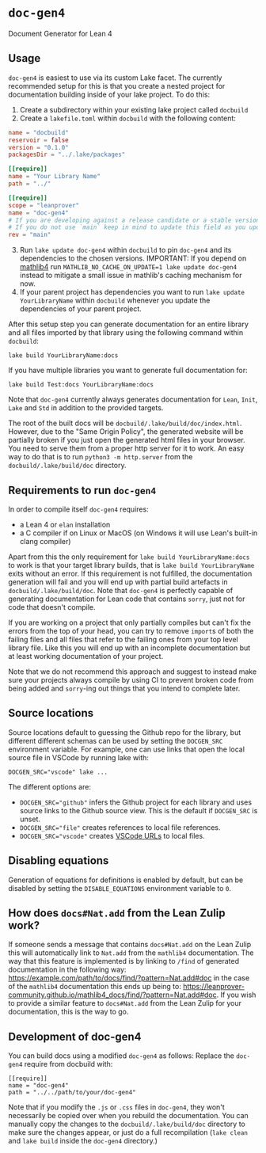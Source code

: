 # `doc-gen4`
Document Generator for Lean 4

## Usage
`doc-gen4` is easiest to use via its custom Lake facet. The currently recommended setup for
this is that you create a nested project for documentation building inside of your lake project.
To do this:
1. Create a subdirectory within your existing lake project called `docbuild`
2. Create a `lakefile.toml` within `docbuild` with the following content:
```toml
name = "docbuild"
reservoir = false
version = "0.1.0"
packagesDir = "../.lake/packages"

[[require]]
name = "Your Library Name"
path = "../"

[[require]]
scope = "leanprover"
name = "doc-gen4"
# If you are developing against a release candidate or a stable version `v4.x`, replace `main` below by `v4.x`.
# If you do not use `main` keep in mind to update this field as you update your Lean version.
rev = "main"
```
3. Run `lake update doc-gen4` within `docbuild` to pin `doc-gen4` and its dependencies to the chosen versions.
   IMPORTANT: If you depend on [mathlib4](https://github.com/leanprover-community/mathlib4) run
   `MATHLIB_NO_CACHE_ON_UPDATE=1 lake update doc-gen4` instead to mitigate a small issue in
   mathlib's caching mechanism for now.
4. If your parent project has dependencies you want to run `lake update YourLibraryName` within
  `docbuild` whenever you update the dependencies of your parent project.

After this setup step you can generate documentation for an entire library and all files imported
by that library using the following command within `docbuild`:
```
lake build YourLibraryName:docs
```
If you have multiple libraries you want to generate full documentation for:
```
lake build Test:docs YourLibraryName:docs
```

Note that `doc-gen4` currently always generates documentation for `Lean`, `Init`, `Lake` and `Std`
in addition to the provided targets.

The root of the built docs will be `docbuild/.lake/build/doc/index.html`.
However, due to the "Same Origin Policy", the generated website will be partially broken if you just
open the generated html files in your browser.  You need to serve them from a proper http server for
it to work. An easy way to do that is to run `python3 -m http.server` from the `docbuild/.lake/build/doc`
directory.

## Requirements to run `doc-gen4`
In order to compile itself `doc-gen4` requires:
- a Lean 4 or `elan` installation
- a C compiler if on Linux or MacOS (on Windows it will use Lean's built-in clang compiler)

Apart from this the only requirement for `lake build YourLibraryName:docs` to work is that your
target library builds, that is `lake build YourLibraryName` exits without an error. If this requirement
is not fulfilled, the documentation generation will fail and you will end up with
partial build artefacts in `docbuild/.lake/build/doc`. Note that `doc-gen4` is perfectly capable of
generating documentation for Lean code that contains `sorry`, just not for code
that doesn't compile.

If you are working on a project that only partially compiles but can't fix the
errors from the top of your head, you can try to remove `import`s of both the failing files
and all files that refer to the failing ones from your top level library file.
Like this you will end up with an incomplete documentation but at least working
documentation of your project.

Note that we do not recommend this approach and suggest to instead make sure your
projects always compile by using CI to prevent broken code from being added and `sorry`-ing
out things that you intend to complete later.

## Source locations

Source locations default to guessing the Github repo for the library, but different different schemas can be used by setting the `DOCGEN_SRC` environment variable.  For
example, one can use links that open the local source file in VSCode by running lake with:
```
DOCGEN_SRC="vscode" lake ...
```

The different options are:

 * `DOCGEN_SRC="github"` infers the
   Github project for each library and uses source links to the Github source view.
   This is the default if `DOCGEN_SRC` is unset.
 * `DOCGEN_SRC="file"` creates references to local file references.
 * `DOCGEN_SRC="vscode"` creates [VSCode URLs](https://code.visualstudio.com/docs/editor/command-line#_opening-vs-code-with-urls) to local files.

## Disabling equations
Generation of equations for definitions is enabled by default, but can be disabled by setting the `DISABLE_EQUATIONS` environment variable to `0`.

## How does `docs#Nat.add` from the Lean Zulip work?
If someone sends a message that contains `docs#Nat.add` on the Lean Zulip this will
automatically link to `Nat.add` from the `mathlib4` documentation. The way that this
feature is implemented is by linking to `/find` of generated documentation in the following way:
<https://example.com/path/to/docs/find/?pattern=Nat.add#doc> in the case of the `mathlib4`
documentation this ends up being to: <https://leanprover-community.github.io/mathlib4_docs/find/?pattern=Nat.add#doc>.
If you wish to provide a similar feature to `docs#Nat.add` from the Lean Zulip for your documentation,
this is the way to go.

## Development of doc-gen4
You can build docs using a modified `doc-gen4` as follows:  Replace the `doc-gen4` require from
docbuild with:
```
[[require]]
name = "doc-gen4"
path = "../../path/to/your/doc-gen4"
```

Note that if you modify the `.js` or `.css` files in `doc-gen4`, they won't necessarily be copied over when
you rebuild the documentation.  You can manually copy the changes to the `docbuild/.lake/build/doc` directory to make
sure the changes appear, or just do a full recompilation (`lake clean` and `lake build` inside the `doc-gen4`
directory.)
